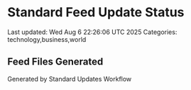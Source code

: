 # Standard Feed Update Status
Last updated: Wed Aug  6 22:26:06 UTC 2025
Categories: technology,business,world

## Feed Files Generated

Generated by Standard Updates Workflow
